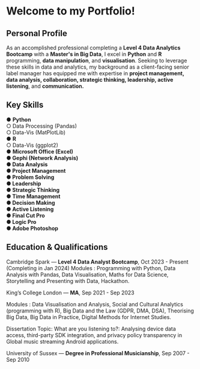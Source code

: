 # Welcome to my Portfolio!

## **Personal Profile**
As an accomplished professional completing a **Level 4 Data Analytics Bootcamp** with a **Master's in Big Data**, I excel
in **Python** and **R** programming, **data manipulation**, and **visualisation**. Seeking to leverage these skills in data and
analytics, my background as a client-facing senior label manager has equipped me with expertise in **project
management, data analysis, collaboration, strategic thinking, leadership, active listening**, and **communication.**


## **Key Skills**
● **Python**\
○ Data Processing (Pandas)\
○ Data-Vis (MatPlotLib)\
● **R**\
○ Data-Vis (ggplot2)\
● **Microsoft Office (Excel)\
● Gephi (Network Analysis)\
● Data Analysis\
● Project Management\
● Problem Solving\
● Leadership\
● Strategic Thinking\
● Time Management\
● Decision Making\
● Active Listening\
● Final Cut Pro\
● Logic Pro\
● Adobe Photoshop**

## **Education &amp; Qualifications**
Cambridge Spark — **Level 4 Data Analyst Bootcamp**, Oct 2023 - Present (Completing in Jan 2024)
Modules : Programming with Python, Data Analysis with Pandas, Data Visualisation, Maths for Data Science, Storytelling and Presenting with Data, Hackathon.

King’s College London — **MA**, Sep 2021 - Sep 2023

Modules : Data Visualisation and Analysis, Social and Cultural Analytics (programming with R), Big Data and the
Law (GDPR, DMA, DSA), Theorising Big Data, Big Data in Practice, Digital Methods for Internet Studies.

Dissertation Topic: What are you listening to?: Analysing device data access, third-party SDK integration, and
privacy policy transparency in Global music streaming Android applications.

University of Sussex — **Degree in Professional Musicianship**, Sep 2007 - Sep 2010
